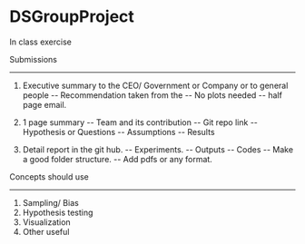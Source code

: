 # DSGroupProject
In class exercise

Submissions
*************
01) Executive summary to the CEO/ Government or Company or to general people
		-- Recommendation taken from the 
		-- No plots needed
		-- half page email.
		
02) 1 page summary
		-- Team and its contribution
		-- Git repo link
		-- Hypothesis or Questions
		-- Assumptions
		-- Results
		
03) Detail report in the git hub.
		-- Experiments.
		-- Outputs
		-- Codes
		-- Make a good folder structure.
		-- Add pdfs or any format.
		
		
Concepts should use
*******************
01) Sampling/ Bias
02) Hypothesis testing
03) Visualization
03) Other useful